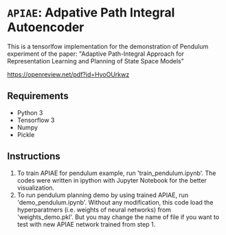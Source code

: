 # `APIAE`: Adpative Path Integral Autoencoder

This is a tensorlfow implementation for the demonstration of Pendulum experiment of the paper: "Adaptive Path-Integral Approach for Representation Learning and Planning of State Space Models"

https://openreview.net/pdf?id=HyoOUrkwz

## Requirements

- Python 3
- Tensorflow 3
- Numpy
- Pickle

## Instructions

1. To train APIAE for pendulum example, run 'train_pendulum.ipynb'.
The codes were written in ipython with Jupyter Notebook for the better visualization.
2. To run pendulum planning demo by using trained APIAE, run 'demo_pendulum.ipynb'.
Without any modification, this code load the hyperparatmers (i.e. weights of neural networks) from 'weights_demo.pkl'.
But you may change the name of file if you want to test with new APIAE network trained from step 1.
